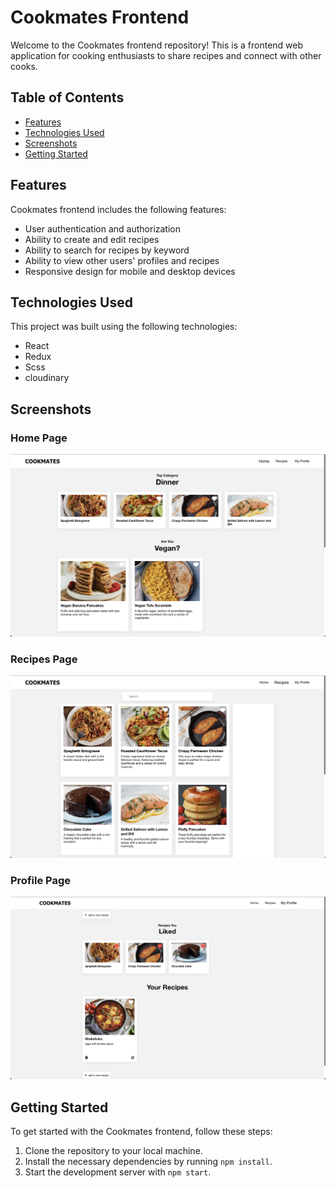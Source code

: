 
# Cookmates Frontend

Welcome to the Cookmates frontend repository! This is a frontend web application for cooking enthusiasts to share recipes and connect with other cooks.

## Table of Contents

- [Features](#features)
- [Technologies Used](#technologies-used)
- [Screenshots](#screenshots)
- [Getting Started](#getting-started)

## Features

Cookmates frontend includes the following features:

- User authentication and authorization
- Ability to create and edit recipes
- Ability to search for recipes by keyword
- Ability to view other users' profiles and recipes
- Responsive design for mobile and desktop devices

## Technologies Used

This project was built using the following technologies:

- React
- Redux
- Scss
- cloudinary

## Screenshots

### Home Page

![Home Page](screenshots/1.png)

### Recipes Page

![Recipes Page](screenshots/2.png)


### Profile Page

![Profile Page](screenshots/3.png)

## Getting Started

To get started with the Cookmates frontend, follow these steps:

1. Clone the repository to your local machine.
2. Install the necessary dependencies by running `npm install`.
3. Start the development server with `npm start`.
 

